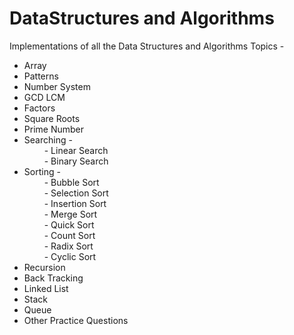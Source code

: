 # DataStructures and Algorithms
Implementations of all the Data Structures and Algorithms Topics - 

<ul>
    <li> Array </li>
    <li> Patterns</li>
    <li> Number System </li>
    <li> GCD LCM </li>
    <li> Factors </li>
    <li> Square Roots </li>
    <li> Prime Number </li>
    <li> Searching - </li>
             &emsp;&emsp;   - Linear Search <br/>
             &emsp;&emsp;   - Binary Search <br/>
    <li> Sorting - </li>
             &emsp;&emsp;   - Bubble Sort <br/>
             &emsp;&emsp;   - Selection Sort <br/>
             &emsp;&emsp;   - Insertion Sort <br/>
             &emsp;&emsp;   - Merge Sort <br/>
             &emsp;&emsp;   - Quick Sort <br/>
             &emsp;&emsp;   - Count Sort <br/>
             &emsp;&emsp;   - Radix Sort <br/>
             &emsp;&emsp;   - Cyclic Sort <br/>
    <li> Recursion </li>
    <li> Back Tracking </li>
    <li> Linked List </li>
    <li> Stack </li>
    <li> Queue </li>
    <li> Other Practice Questions </li>
</ul>


